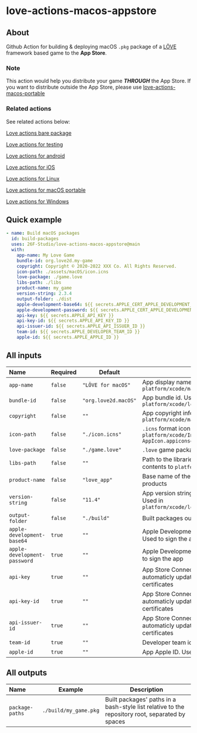 # love-actions-macos-appstore

## About

Github Action for building & deploying macOS `.pkg` package of a [LÖVE](https://love2d.org/) framework based game to the **App Store**.

### Note

This action would help you distribute your game ***THROUGH*** the App Store.
If you want to distribute outside the App Store, please use [love-actions-macos-portable](https://github.com/marketplace/actions/love-actions-for-macos-portable)

### Related actions

See related actions below:

[Love actions bare package](https://github.com/marketplace/actions/love-actions-bare-package)

[Love actions for testing](https://github.com/marketplace/actions/love-actions-for-testing)

[Love actions for android](https://github.com/marketplace/actions/love-actions-for-android)

[Love actions for iOS](https://github.com/marketplace/actions/love-actions-for-ios)

[Love actions for Linux](https://github.com/marketplace/actions/love-actions-for-linux)

[Love actions for macOS portable](https://github.com/marketplace/actions/love-actions-for-macos-portable)

[Love actions for Windows](https://github.com/marketplace/actions/love-actions-for-windows)

## Quick example

```yaml
- name: Build macOS packages
  id: build-packages
  uses: 26F-Studio/love-actions-macos-appstore@main
  with:
    app-name: My Love Game
    bundle-id: org.love2d.my-game
    copyright: Copyright © 2020-2022 XXX Co. All Rights Reserved.
    icon-path: ./assets/macOS/icon.icns
    love-package: ./game.love
    libs-path: ./libs
    product-name: my_game
    version-string: 2.3.4
    output-folder: ./dist
    apple-development-base64: ${{ secrets.APPLE_CERT_APPLE_DEVELOPMENT_BASE64 }}
    apple-development-password: ${{ secrets.APPLE_CERT_APPLE_DEVELOPMENT_PWD }}
    api-key: ${{ secrets.APPLE_API_KEY }}
    api-key-id: ${{ secrets.APPLE_API_KEY_ID }}
    api-issuer-id: ${{ secrets.APPLE_API_ISSUER_ID }}
    team-id: ${{ secrets.APPLE_DEVELOPER_TEAM_ID }}
    apple-id: ${{ secrets.APPLE_APPLE_ID }}
```

## All inputs

| Name                         | Required | Default              | Description                                                                                        |
| :--------------------------- | -------- | -------------------- | -------------------------------------------------------------------------------------------------- |
| `app-name`                   | `false`  | `"LÖVE for macOS"`   | App display name. Used in `platform/xcode/macosx/love-macosx.plist`                                |
| `bundle-id`                  | `false`  | `"org.love2d.macOS"` | App bundle id. Used in `platform/xcode/love.xcodeproj/project.pbxproj`                             |
| `copyright`                  | `false`  | `""`                 | App copyright info. Used in `platform/xcode/macosx/love-macosx.plist`                              |
| `icon-path`                  | `false`  | `"./icon.icns"`      | `.icns` format icon's path. Used in `platform/xcode/Images.xcassets/OS X AppIcon.appiconset`       |
| `love-package`               | `false`  | `"./game.love"`      | `.love` game package file path                                                                     |
| `libs-path`                  | `false`  | `""`                 | Path to the libraries folder. Would copy all contents to `platform/xcode/` excluding top folder    |
| `product-name`               | `false`  | `"love_app"`         | Base name of the package. Used to rename products                                                  |
| `version-string`             | `false`  | `"11.4"`             | App version string no more than 3 numbers. Used in `platform/xcode/love.xcodeproj/project.pbxproj` |
| `output-folder`              | `false`  | `"./build"`          | Built packages output folder                                                                       |
| `apple-development-base64`   | `true`   | `""`                 | Apple Development certificate base64 content. Used to sign the app                                 |
| `apple-development-password` | `true`   | `""`                 | Apple Development certificate password. Used to sign the app                                       |
| `api-key`                    | `true`   | `""`                 | App Store Connect API key content. Used to automaticly update profiles, app IDs and certificates   |
| `api-key-id`                 | `true`   | `""`                 | App Store Connect API key ID. Used to automaticly update profiles, app IDs and certificates        |
| `api-issuer-id`              | `true`   | `""`                 | App Store Connect API issuer ID. Used to automaticly update profiles, app IDs and certificates     |
| `team-id`                    | `true`   | `""`                 | Developer team id. Used to sign the app                                                            |
| `apple-id`                   | `true`   | `""`                 | App Apple ID. Used to upload the package                                                           |

## All outputs

| Name            | Example               | Description                                                                                     |
| :-------------- | --------------------- | ----------------------------------------------------------------------------------------------- |
| `package-paths` | `./build/my_game.pkg` | Built packages' paths in a bash-style list relative to the repository root, separated by spaces |
